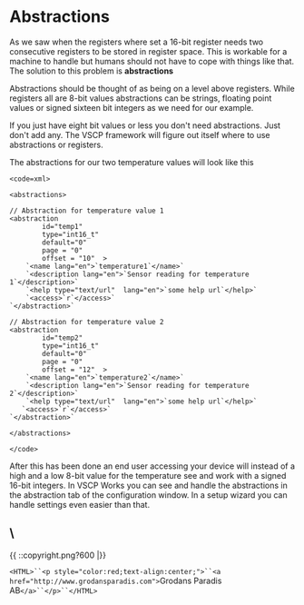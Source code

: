 # Abstractions

As we saw when the registers where set a 16-bit register needs two consecutive registers to be stored in register space. This is workable for a machine to handle but humans should not have to cope with things like that. The solution to this problem is **abstractions**

Abstractions should be thought of as being on a level above registers. While registers all are 8-bit values abstractions can be strings, floating point values or signed sixteen bit integers as we need for our example. 

If you just have eight bit values or less you don't need abstractions. Just don't add any. The VSCP framework will figure out itself where to use abstractions or registers.

The abstractions for our two temperature values will look like this

`<code=xml>`

`<abstractions>`

    // Abstraction for temperature value 1
    <abstraction 
            id="temp1" 
            type="int16_t" 
            default="0" 
            page = "0" 
            offset = "10"  > 
        `<name lang="en">`temperature1`</name>`     
        `<description lang="en">`Sensor reading for temperature 1`</description>`         
        `<help type="text/url"  lang="en">`some help url`</help>`     
        `<access>`r`</access>`     
    `</abstraction>`

    // Abstraction for temperature value 2
    <abstraction 
            id="temp2" 
            type="int16_t" 
            default="0" 
            page = "0" 
            offset = "12"  > 
        `<name lang="en">`temperature2`</name>`     
        `<description lang="en">`Sensor reading for temperature 2`</description>`         
        `<help type="text/url"  lang="en">`some help url`</help>`     
       `<access>`r`</access>`     
    `</abstraction>`
    
`</abstractions>`    

`</code>`

After this has been done an end user accessing your device will instead of a high and a low 8-bit value for the temperature see and work with a signed 16-bit integers. In VSCP Works you can see and handle the abstractions in the abstraction tab of the configuration window. In a setup wizard you can handle settings even easier than that.


\\ 
----
{{  ::copyright.png?600  |}}

`<HTML>``<p style="color:red;text-align:center;">``<a href="http://www.grodansparadis.com">`Grodans Paradis AB`</a>``</p>``</HTML>`
